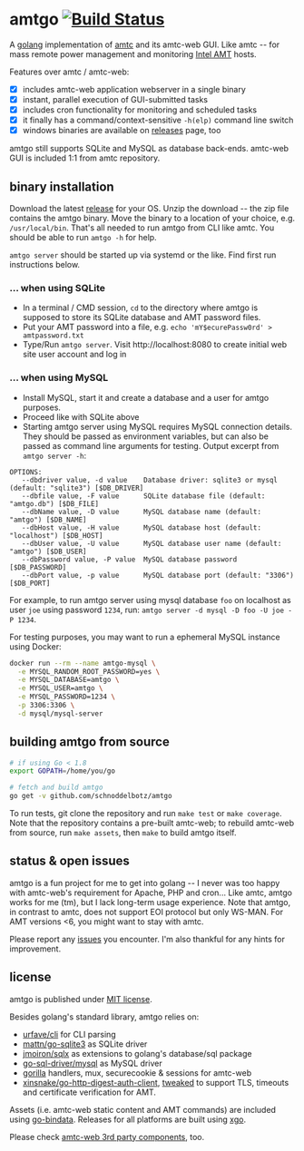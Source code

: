 # amtgo [![Build Status](https://travis-ci.org/schnoddelbotz/amtgo.svg?branch=master)](https://travis-ci.org/schnoddelbotz/amtgo)

A [golang](https://golang.org/) implementation of
[amtc](https://github.com/schnoddelbotz/amtc) and its amtc-web GUI.
Like amtc -- for mass remote power management and monitoring [Intel AMT](http://en.wikipedia.org/wiki/Intel_Active_Management_Technology) hosts.

Features over amtc / amtc-web:

- [x] includes amtc-web application webserver in a single binary
- [x] instant, parallel execution of GUI-submitted tasks
- [x] includes cron functionality for monitoring and scheduled tasks
- [x] it finally has a command/context-sensitive `-h(elp)` command line switch
- [x] windows binaries are available on [releases](./../../releases) page, too

amtgo still supports SQLite and MySQL as database back-ends.
amtc-web GUI is included 1:1 from amtc repository.

## binary installation

Download the latest [release](./../../releases) for your OS.
Unzip the download -- the zip file contains the amtgo binary.
Move the binary to a location of your choice, e.g. `/usr/local/bin`.
That's all needed to run amtgo from CLI like amtc.
You should be able to run `amtgo -h` for help.

`amtgo server` should be started up via systemd or the like.
Find first run instructions below.

### ... when using SQLite

 - In a terminal / CMD session, `cd` to the directory where
   amtgo is supposed to store its SQLite database and
   AMT password files.
 - Put your AMT password into a file, e.g. `echo 'mY$ecurePassw0rd' > amtpassword.txt`
 - Type/Run `amtgo server`. Visit http://localhost:8080 to create initial
   web site user account and log in

### ... when using MySQL

 - Install MySQL, start it and create a database and a user for amtgo purposes.
 - Proceed like with SQLite above
 - Starting amtgo server using MySQL requires MySQL connection details.
   They should be passed as environment variables, but can also be passed
   as command line arguments for testing. Output excerpt from `amtgo server -h`:

```
OPTIONS:
   --dbdriver value, -d value    Database driver: sqlite3 or mysql (default: "sqlite3") [$DB_DRIVER]
   --dbfile value, -F value      SQLite database file (default: "amtgo.db") [$DB_FILE]
   --dbName value, -D value      MySQL database name (default: "amtgo") [$DB_NAME]
   --dbHost value, -H value      MySQL database host (default: "localhost") [$DB_HOST]
   --dbUser value, -U value      MySQL database user name (default: "amtgo") [$DB_USER]
   --dbPassword value, -P value  MySQL database password [$DB_PASSWORD]
   --dbPort value, -p value      MySQL database port (default: "3306") [$DB_PORT]
```

For example, to run amtgo server using mysql database `foo` on localhost as user `joe`
using password `1234`, run: `amtgo server -d mysql -D foo -U joe -P 1234`.

For testing purposes, you may want to run a ephemeral MySQL instance using Docker:

```bash
docker run --rm --name amtgo-mysql \
  -e MYSQL_RANDOM_ROOT_PASSWORD=yes \
  -e MYSQL_DATABASE=amtgo \
  -e MYSQL_USER=amtgo \
  -e MYSQL_PASSWORD=1234 \
  -p 3306:3306 \
  -d mysql/mysql-server
```

## building amtgo from source

```bash
# if using Go < 1.8
export GOPATH=/home/you/go

# fetch and build amtgo
go get -v github.com/schnoddelbotz/amtgo
```

To run tests, git clone the repository and run `make test` or `make coverage`.
Note that the repository contains a pre-built amtc-web; to rebuild amtc-web
from source, run `make assets`, then `make` to build amtgo itself.

## status & open issues

amtgo is a fun project for me to get into golang -- I never was too
happy with amtc-web's requirement for Apache, PHP and cron...
Like amtc, amtgo works for me (tm), but I lack long-term usage experience.
Note that amtgo, in contrast to amtc, does not support EOI protocol but
only WS-MAN. For AMT versions <6, you might want to stay with amtc.

Please report any [issues](./../../issues/) you encounter.
I'm also thankful for any hints for improvement.

## license

amtgo is published under [MIT license](LICENSE.txt).

Besides golang's standard library, amtgo relies on:

- [urfave/cli](https://github.com/urfave/cli) for CLI parsing
- [mattn/go-sqlite3](https://github.com/mattn/go-sqlite3) as SQLite driver
- [jmoiron/sqlx](https://github.com/jmoiron/sqlx) as extensions to golang's database/sql package
- [go-sql-driver/mysql](https://github.com/go-sql-driver/mysql) as MySQL driver
- [gorilla](https://github.com/gorilla) handlers, mux, securecookie & sessions for amtc-web
- [xinsnake/go-http-digest-auth-client](https://github.com/xinsnake/go-http-digest-auth-client),
  [tweaked](tree/master/amt/digest_auth_client) to support TLS, timeouts and certificate
  verification for AMT.

Assets (i.e. amtc-web static content and AMT commands) are included
using [go-bindata](https://github.com/jteeuwen/go-bindata).
Releases for all platforms are built using [xgo](https://github.com/karalabe/xgo).

Please check [amtc-web 3rd party components](https://github.com/schnoddelbotz/amtc/blob/master/amtc-web/LICENSES-3rd-party.txt), too.
